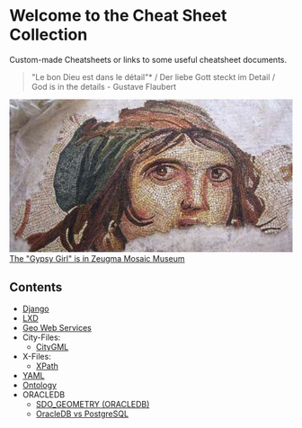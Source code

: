 # Welcome to the Cheat Sheet Collection

Custom-made Cheatsheets or links to some useful cheatsheet documents.

<blockquote>
 "Le bon Dieu est dans le détail"* / Der liebe Gott steckt im Detail / God is in the details
    - Gustave Flaubert 
</blockquote>

![Gypsy Girl Mozaique](images/cingene_kizi.jpg)
<br>
[The "Gypsy Girl" is in Zeugma Mosaic Museum](https://en.wikipedia.org/wiki/Zeugma_Mosaic_Museum)
<br>
## Contents
- [Django](django/django-main.md)
- [LXD](lxd/lxd.md)
- [Geo Web Services](geo-web-services/geo-web-services.md)
- City-Files:
    - [CityGML](city-files/citygml_vs_gml.md)
- X-Files:
    - [XPath](x-files/xpath.md)
- [YAML](yaml/yaml-main.md)
- [Ontology](ontology/ontology.md)
- ORACLEDB
    - [SDO_GEOMETRY (ORACLEDB)](oracledb/sdo_geometry.md)
    - [OracleDB vs PostgreSQL](oracledb/oracledb-vs-postgresql-tricks.md)
